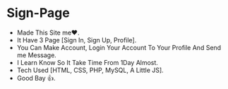 # Sign-Page
- Made This Site me❤.
- It Have 3 Page [Sign In, Sign Up, Profile].
- You Can Make Account, Login Your Account To Your Profile And Send me Message.
- I Learn Know So It Take Time From 1Day Almost.
- Tech Used [HTML, CSS, PHP, MySQL, A Little JS].
- Good Bay 👍. 

